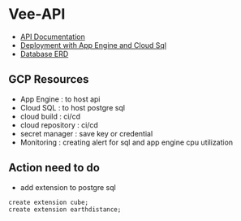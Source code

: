 # Vee-API

- [API Documentation](./dokumentasi/api%20doc/API%20Dokumentasi.pdf)
- [Deployment with App Engine and Cloud Sql](./dokumentasi/deployment/app%20engine.md)
- [Database ERD](./dokumentasi/erd/v1.0.0.png)

## GCP Resources

- App Engine : to host api
- Cloud SQL : to host postgre sql
- cloud build : ci/cd
- cloud repository : ci/cd
- secret manager : save key or credential
- Monitoring : creating alert for sql and app engine cpu utilization

## Action need to do

- add extension to postgre sql

```
create extension cube;
create extension earthdistance;
```
